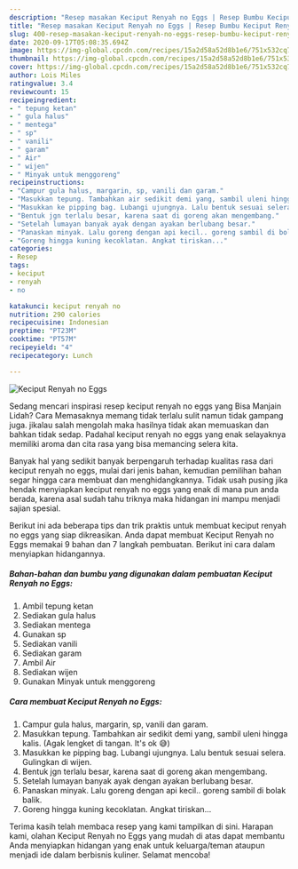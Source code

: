 ```yaml
---
description: "Resep masakan Keciput Renyah no Eggs | Resep Bumbu Keciput Renyah no Eggs Yang Menggugah Selera"
title: "Resep masakan Keciput Renyah no Eggs | Resep Bumbu Keciput Renyah no Eggs Yang Menggugah Selera"
slug: 400-resep-masakan-keciput-renyah-no-eggs-resep-bumbu-keciput-renyah-no-eggs-yang-menggugah-selera
date: 2020-09-17T05:08:35.694Z
image: https://img-global.cpcdn.com/recipes/15a2d58a52d8b1e6/751x532cq70/keciput-renyah-no-eggs-foto-resep-utama.jpg
thumbnail: https://img-global.cpcdn.com/recipes/15a2d58a52d8b1e6/751x532cq70/keciput-renyah-no-eggs-foto-resep-utama.jpg
cover: https://img-global.cpcdn.com/recipes/15a2d58a52d8b1e6/751x532cq70/keciput-renyah-no-eggs-foto-resep-utama.jpg
author: Lois Miles
ratingvalue: 3.4
reviewcount: 15
recipeingredient:
- " tepung ketan"
- " gula halus"
- " mentega"
- " sp"
- " vanili"
- " garam"
- " Air"
- " wijen"
- " Minyak untuk menggoreng"
recipeinstructions:
- "Campur gula halus, margarin, sp, vanili dan garam."
- "Masukkan tepung. Tambahkan air sedikit demi yang, sambil uleni hingga kalis. (Agak lengket di tangan. It&#39;s ok 😅)"
- "Masukkan ke pipping bag. Lubangi ujungnya. Lalu bentuk sesuai selera. Gulingkan di wijen."
- "Bentuk jgn terlalu besar, karena saat di goreng akan mengembang."
- "Setelah lumayan banyak ayak dengan ayakan berlubang besar."
- "Panaskan minyak. Lalu goreng dengan api kecil.. goreng sambil di bolak balik."
- "Goreng hingga kuning kecoklatan. Angkat tiriskan..."
categories:
- Resep
tags:
- keciput
- renyah
- no

katakunci: keciput renyah no 
nutrition: 290 calories
recipecuisine: Indonesian
preptime: "PT23M"
cooktime: "PT57M"
recipeyield: "4"
recipecategory: Lunch

---
```



![Keciput Renyah no Eggs](https://img-global.cpcdn.com/recipes/15a2d58a52d8b1e6/751x532cq70/keciput-renyah-no-eggs-foto-resep-utama.jpg)

Sedang mencari inspirasi resep keciput renyah no eggs yang Bisa Manjain Lidah? Cara Memasaknya memang tidak terlalu sulit namun tidak gampang juga. jikalau salah mengolah maka hasilnya tidak akan memuaskan dan bahkan tidak sedap. Padahal keciput renyah no eggs yang enak selayaknya memiliki aroma dan cita rasa yang bisa memancing selera kita.



Banyak hal yang sedikit banyak berpengaruh terhadap kualitas rasa dari keciput renyah no eggs, mulai dari jenis bahan, kemudian pemilihan bahan segar hingga cara membuat dan menghidangkannya. Tidak usah pusing jika hendak menyiapkan keciput renyah no eggs yang enak di mana pun anda berada, karena asal sudah tahu triknya maka hidangan ini mampu menjadi sajian spesial.


Berikut ini ada beberapa tips dan trik praktis untuk membuat keciput renyah no eggs yang siap dikreasikan. Anda dapat membuat Keciput Renyah no Eggs memakai 9 bahan dan 7 langkah pembuatan. Berikut ini cara dalam menyiapkan hidangannya.

<!--inarticleads1-->

##### Bahan-bahan dan bumbu yang digunakan dalam pembuatan Keciput Renyah no Eggs:

1. Ambil  tepung ketan
1. Sediakan  gula halus
1. Sediakan  mentega
1. Gunakan  sp
1. Sediakan  vanili
1. Sediakan  garam
1. Ambil  Air
1. Sediakan  wijen
1. Gunakan  Minyak untuk menggoreng




<!--inarticleads2-->

##### Cara membuat Keciput Renyah no Eggs:

1. Campur gula halus, margarin, sp, vanili dan garam.
1. Masukkan tepung. Tambahkan air sedikit demi yang, sambil uleni hingga kalis. (Agak lengket di tangan. It&#39;s ok 😅)
1. Masukkan ke pipping bag. Lubangi ujungnya. Lalu bentuk sesuai selera. Gulingkan di wijen.
1. Bentuk jgn terlalu besar, karena saat di goreng akan mengembang.
1. Setelah lumayan banyak ayak dengan ayakan berlubang besar.
1. Panaskan minyak. Lalu goreng dengan api kecil.. goreng sambil di bolak balik.
1. Goreng hingga kuning kecoklatan. Angkat tiriskan...




Terima kasih telah membaca resep yang kami tampilkan di sini. Harapan kami, olahan Keciput Renyah no Eggs yang mudah di atas dapat membantu Anda menyiapkan hidangan yang enak untuk keluarga/teman ataupun menjadi ide dalam berbisnis kuliner. Selamat mencoba!
